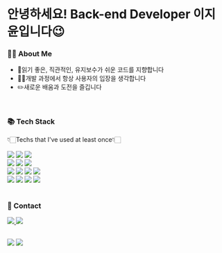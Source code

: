 # 안녕하세요! Back-end Developer 이지윤입니다😉

### 🙋‍♀️ About Me
- 🌱읽기 좋은, 직관적인, 유지보수가 쉬운 코드를 지향합니다<br>
- 🤝🏻개발 과정에서 항상 사용자의 입장을 생각합니다<br>
- ✏️새로운 배움과 도전을 즐깁니다<br>
<br>

### 📚 Tech Stack
👇🏻Techs that I've used at least once👇🏻<br><br>
<img src="https://img.shields.io/badge/Java-0769AD?style=flat-square&logo=Java&logoColor=white"/>
<img src="https://img.shields.io/badge/Python-3776AB?style=flat-square&logo=Python&logoColor=white"/>
<img src="https://img.shields.io/badge/Spring-6DB33F?style=flat-square&logo=Spring&logoColor=white"/><br>
<img src="https://img.shields.io/badge/html5-E34F26?style=flat-square&logo=html5&logoColor=white"/>
<img src="https://img.shields.io/badge/css-1572B6?style=flat-square&logo=css3&logoColor=white"/>
<img src="https://img.shields.io/badge/JavaScript-F7DF1E?style=flat-square&logo=JavaScript&logoColor=white"/><br>
<img src="https://img.shields.io/badge/Oracle-F80000?style=flat-square&logo=Oracle&logoColor=white"/>
<img src="https://img.shields.io/badge/MySQL-4479A1?style=flat-square&logo=MySQL&logoColor=white"/>
<img src="https://img.shields.io/badge/Firebase-FFCA28?style=flat-square&logo=Firebase&logoColor=white"/>
<img src="http://img.shields.io/badge/Apache Tomcat-F8DC75?style=flat-square&logo=apachetomcat&logoColor=black"/><br>
<img src="https://img.shields.io/badge/Eclipse IDE-2C2255?style=flat-square&logo=Eclipse IDE&logoColor=white"/>
<img src="https://img.shields.io/badge/IntelliJ IDEA-000000?style=flat-square&logo=intellijidea&logoColor=white"/>
<img src="https://img.shields.io/badge/STS-6DB33F?style=flat-square&logo=Spring&logoColor=white"/>
<img src="https://img.shields.io/badge/Android Studio-3DDC84?style=flat-square&logo=android studio&logoColor=white"/><br>
<br>

### 📩 Contact
  <a href="mailto:wxv4869@gmail.com">
    <img src="https://img.shields.io/badge/Gmail-D14836?style=flat-square&logo=gmail&logoColor=white"/>
  </a>
  <a href="https://velog.io/@wxv4869/posts">
    <img src="http://img.shields.io/badge/Velog-20C997?style=flat-square&logo=Velog&logoColor=white"/>
  </a>
<br><br>

<img src="https://github-readme-stats.vercel.app/api/top-langs/?username=wxv4869&exclude_repo=github-readme-stats,anuraghazra.github.io">  <img src="https://github-readme-stats.vercel.app/api?username=wxv4869&show_icons=true&theme=radical">
